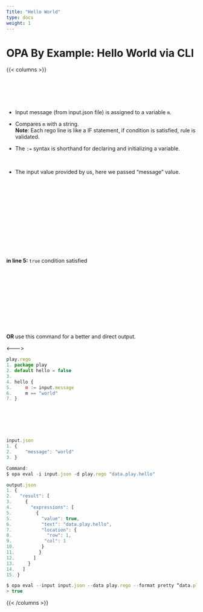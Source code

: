 ```yaml
---
Title: "Hello World"
type: docs
weight: 1
---
```


# OPA By Example: Hello World via CLI

{{< columns >}}

<br>
<br>
<br>

<br>

- Input message (from input.json file) is assigned to a variable ```m```.
- Compares ```m``` with a string. <br>
<strong>Note</strong>: Each rego line is like a IF statement, if condition is satisfied, rule is validated.

- The ```:=``` syntax is shorthand for declaring and initializing a variable.

<br>

- The input value provided by us, here we passed “message” value.

<br><br><br><br><br><br><br><br><br><br><br><br>
<strong>in line 5: </strong> ```true``` condition satisfied

<br><br><br><br><br><br><br><br><br><br>
<strong>OR </strong> 
use this command for a better and direct output.

<--->

```js
play.rego
1. package play
2. default hello = false
3. 
4. hello {
5.     m := input.message		
6.     m == "world"			
7. }							

```

<br>
<br>
<br>
<br>

```js
input.json
1. {
2.     "message": "world"  		
3. }
```

```js
Command: 
$ opa eval -i input.json -d play.rego "data.play.hello"
```

```js
output.json
1. {
2.   "result": [
3.     {
4.       "expressions": [
5.         {
5.           "value": true, 	
6.           "text": "data.play.hello",
7.           "location": {
8.             "row": 1,
9.            "col": 1
10.          }
11.         }
12.       ]
13.     }
14.   ]
15. }
```


```js
$ opa eval --input input.json --data play.rego --format pretty “data.play.hello”
> true
```


{{< /columns >}}
